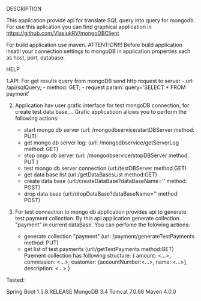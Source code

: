 DESCRIPTION

This application provide api for translate SQL query into query for mongodb.
For use this aplication you can find graphical application in https://github.com/VlasiukRV/mongoDBClient

For build application use maven.
ATTENTION!!! Before build application insatll your connection settings to mongoDB in application.properties sach as host, port, database.

HELP

1.API:
For get results query from mongoDB send http request to server
	- url: /api/sqlQuery;
	- method: GET; 
	- request param: query='SELECT * FROM payment'

2. Application hav user grafic interface for test mongoDB connection, for create test data base,... 
Grafic applicatioon allows you to perform the following actions:
	- start mongo db server (url: /mongodbservice/startDBServer method: PUT)
	- get mongo db server log: (url: /mongodbservice/getServerLog method: GET)
	- stop ongo db server (url: /mongodbservice/stopDBServer method: PUT )
	- test mongo db server connection (url:/testDBServer method:GET)
	- get data base list (url:/getDataBasesList method:GET)
	- create data base (url:/createDataBase?dataBaseName='<yourDbName>' method: POST)
	- drop data base (url:/dropDataBase?dataBaseName='<yourDbName>' method: POST)

3. For test connection to mongo db application provides api to generate test payment collection. By this api application generate collection "payment" in current dataBase. You can perfome the folowing actions:
	- generate collection "payment" (url: /payment/generateTestPayments method: PUT)
	- get list of test payments (url:/getTestPayments method:GET)
Paement collection has following structure:
	{
	 amount: <...>,
	 commission: <...>,
	 customer: {accountNumber:<...>,
		    name: <...>},
 	 description: <...>
	}


Tested:

Spring Boot 1.5.8.RELEASE
MongoDB 3.4
Tomcat 7.0.68
Maven 4.0.0
